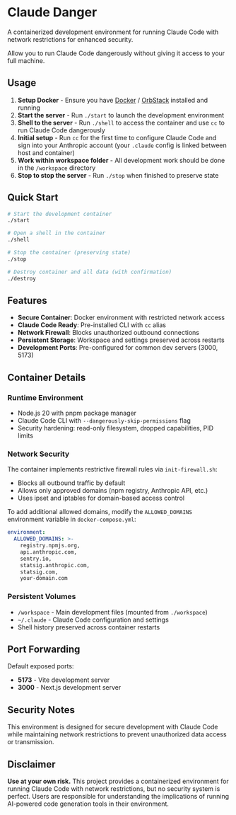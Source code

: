 # Claude Danger

A containerized development environment for running Claude Code with network restrictions for enhanced security.

Allow you to run Claude Code dangerously without giving it access to your full machine.

## Usage

1. **Setup Docker** - Ensure you have [Docker](https://www.docker.com/get-started/) / [OrbStack](https://orbstack.dev/) installed and running
2. **Start the server** - Run `./start` to launch the development environment
3. **Shell to the server** - Run `./shell` to access the container and use `cc` to run Claude Code dangerously
4. **Initial setup** - Run `cc` for the first time to configure Claude Code and sign into your Anthropic account (your `.claude` config is linked between host and container)
5. **Work within workspace folder** - All development work should be done in the `/workspace` directory
6. **Stop to stop the server** - Run `./stop` when finished to preserve state

## Quick Start

```bash
# Start the development container
./start

# Open a shell in the container
./shell

# Stop the container (preserving state)
./stop

# Destroy container and all data (with confirmation)
./destroy
```

## Features

- **Secure Container**: Docker environment with restricted network access
- **Claude Code Ready**: Pre-installed CLI with `cc` alias
- **Network Firewall**: Blocks unauthorized outbound connections
- **Persistent Storage**: Workspace and settings preserved across restarts
- **Development Ports**: Pre-configured for common dev servers (3000, 5173)

## Container Details

### Runtime Environment
- Node.js 20 with pnpm package manager
- Claude Code CLI with `--dangerously-skip-permissions` flag
- Security hardening: read-only filesystem, dropped capabilities, PID limits

### Network Security
The container implements restrictive firewall rules via `init-firewall.sh`:
- Blocks all outbound traffic by default
- Allows only approved domains (npm registry, Anthropic API, etc.)
- Uses ipset and iptables for domain-based access control

To add additional allowed domains, modify the `ALLOWED_DOMAINS` environment variable in `docker-compose.yml`:
```yaml
environment:
  ALLOWED_DOMAINS: >-
    registry.npmjs.org,
    api.anthropic.com,
    sentry.io,
    statsig.anthropic.com,
    statsig.com,
    your-domain.com
```

### Persistent Volumes
- `/workspace` - Main development files (mounted from `./workspace`)
- `~/.claude` - Claude Code configuration and settings
- Shell history preserved across container restarts

## Port Forwarding

Default exposed ports:
- **5173** - Vite development server
- **3000** - Next.js development server

## Security Notes

This environment is designed for secure development with Claude Code while maintaining network restrictions to prevent unauthorized data access or transmission.

## Disclaimer

**Use at your own risk.** This project provides a containerized environment for running Claude Code with network restrictions, but no security system is perfect. Users are responsible for understanding the implications of running AI-powered code generation tools in their environment.
